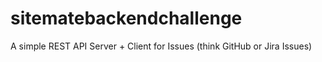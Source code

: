 # sitematebackendchallenge
A simple REST API Server + Client for Issues (think GitHub or Jira Issues)
